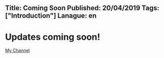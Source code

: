 Title: Coming Soon
Published: 20/04/2019
Tags: ["Introduction"]
Lanague: en
---


# Updates coming soon!


[My Channel](https://youtube.com)